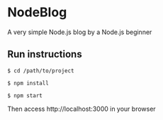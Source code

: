 # NodeBlog

A very simple Node.js blog by a Node.js beginner 

## Run instructions
  
    $ cd /path/to/project

    $ npm install
  
    $ npm start

Then access http://localhost:3000 in your browser